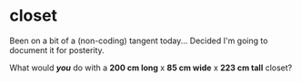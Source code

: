 # closet

Been on a bit of a (non-coding) tangent today...
Decided I'm going to document it for posterity.

What would ***you*** do with a **200 cm long** x
**85 cm wide** x **223 cm tall** closet?
